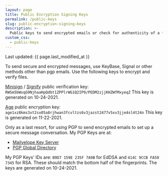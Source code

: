 ```yaml
---
layout: page
title: Public Encryption Signing Keys
permalink: /public-keys
slug: public-encryption-signing-keys
description: >-
  Public keys to send encrypted emails or check for authenticity of a file.
custom_css:
  - public-keys
---
```


Last updated: {{ page.last_modified_at }}

To send secure and encrypted messages, use KeyBase, Signal or other methods
other than pgp emails. Use the following keys to encrypt and verify files.

[Minisign](https://jedisct1.github.io/minisign/) /
[Signify](https://github.com/aperezdc/signify) public verification key:
`RWSm5bWxqG9NjhaaHpQdbt1ZPPlrWG1Q2IP9/PEDM2zjjKHZWfMxyeqZ`
This key is generated on 10-24-2021.

[Age](https://age-encryption.org) public encryption key:
`age1xz8kms3xt2sx05a8rjhwan3fcvltzs6v3jazst2477v5xv3jje4sl4t24n`
This key is generated on 11-22-2021.

Only as a last resort, for using PGP to send encrypted emails to set up a secure
message conversation. My PGP Keys are at:

- [Mailvelope Key Server](https://keys.mailvelope.com)
- [PGP Global Directory](https://keyserver.pgp.com/)

My PGP Keys' IDs are:
`B9D7 159E 235F 7A9B` for EdDSA and
`414C 9CCB FA50 7345` for RSA. These should match the bottom half
of the fingerprints. The keys are generated on 10-24-2021.
